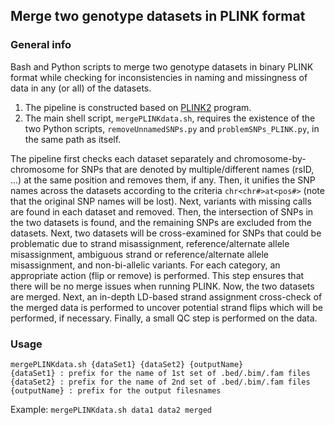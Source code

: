 ## Merge two genotype datasets in PLINK format

### General info
Bash and Python scripts to merge two genotype datasets in binary PLINK format while checking for inconsistencies in naming and missingness of data in any (or all) of the datasets.

  1. The pipeline is constructed based on [PLINK2](https://www.cog-genomics.org/plink2) program.
  2. The main shell script, `mergePLINKdata.sh`, requires the existence of the two Python scripts, `removeUnnamedSNPs.py` and `problemSNPs_PLINK.py`, in the same path as itself.

The pipeline first checks each dataset separately and chromosome-by-chromosome for SNPs that are denoted by multiple/different names (rsID, ...) at the same position and removes them, if any. Then, it unifies the SNP names across the datasets according to the criteria `chr<chr#>at<pos#>` (note that the original SNP names will be lost). Next, variants with missing calls are found in each dataset and removed. Then, the intersection of SNPs in the two datasets is found, and the remaining SNPs are excluded from the datasets. Next, two datasets will be cross-examined for SNPs that could be problematic due to strand misassignment, reference/alternate allele misassignment, ambiguous strand or reference/alternate allele misassignment, and non-bi-allelic variants. For each category, an appropriate action (flip or remove) is performed. This step ensures that there will be no merge issues when running PLINK. Now, the two datasets are merged. Next, an in-depth LD-based strand assignment cross-check of the merged data is performed to uncover potential strand flips which will be performed, if necessary. Finally, a small QC step is performed on the data.

### Usage
```
mergePLINKdata.sh {dataSet1} {dataSet2} {outputName}
{dataSet1} : prefix for the name of 1st set of .bed/.bim/.fam files
{dataSet2} : prefix for the name of 2nd set of .bed/.bim/.fam files
{outputName} : prefix for the output filesnames
```

Example: `mergePLINKdata.sh data1 data2 merged`
